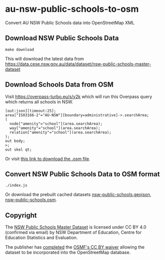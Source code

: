 # au-nsw-public-schools-to-osm

Convert AU NSW Public Schools data into OpenStreetMap XML

## Download NSW Public Schools Data

    make download

This will download the latest data from https://data.cese.nsw.gov.au/data/dataset/nsw-public-schools-master-dataset

## Download Schools Data from OSM

Visit https://overpass-turbo.eu/s/y2k which will run this Overpass query which returns all schools in NSW.

    [out:json][timeout:25];
    area["ISO3166-2"="AU-NSW"][boundary=administrative]->.searchArea;
    (
      node["amenity"="school"](area.searchArea);
      way["amenity"="school"](area.searchArea);
      relation["amenity"="school"](area.searchArea);
    );
    out body;
    >;
    out skel qt;

Or visit [this link to download the .osm file](https://overpass-api.de/api/interpreter?data=%5Bout%3Ajson%5D%5Btimeout%3A25%5D%3B%0Aarea%5B%22ISO3166-2%22%3D%22AU-NSW%22%5D%5Bboundary%3Dadministrative%5D-%3E.searchArea%3B%0A%28%0A%20%20node%5B%22amenity%22%3D%22school%22%5D%28area.searchArea%29%3B%0A%20%20way%5B%22amenity%22%3D%22school%22%5D%28area.searchArea%29%3B%0A%20%20relation%5B%22amenity%22%3D%22school%22%5D%28area.searchArea%29%3B%0A%29%3B%0Aout%20body%3B%0A%3E%3B%0Aout%20skel%20qt%3B).

## Convert NSW Public Schools Data to OSM format

    ./index.js

Or download the prebuilt cached datasets [nsw-public-schools.geojson](https://tianjara.net/data/nsw-public-schools.geojson), [nsw-public-schools.osm](https://tianjara.net/data/nsw-public-schools.osm).

## Copyright

The [NSW Public Schools Master Dataset](https://data.cese.nsw.gov.au/data/dataset/nsw-public-schools-master-dataset) is licensed under CC BY 4.0 (confirmed via email) by NSW Department of Education, Centre for Education Statistics and Evaluation.

The publisher has [completed](https://wiki.openstreetmap.org/wiki/File:CESE_NSW_AU_MasterSchools.pdf) the [OSMF's CC BY waiver](https://blog.openstreetmap.org/2017/03/17/use-of-cc-by-data/) allowing the dataset to be incorporated into the OpenStreetMap database.
